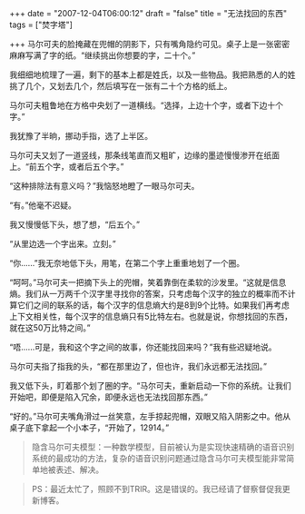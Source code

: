 +++
date = "2007-12-04T06:00:12"
draft = "false"
title = "无法找回的东西"
tags = ["焚字塔"]

+++
马尔可夫的脸掩藏在兜帽的阴影下，只有嘴角隐约可见。桌子上是一张密密麻麻写满了字的纸。“继续挑出你想要的字，二十个。”

我细细地梳理了一遍，剩下的基本上都是姓氏，以及一些物品。我把熟悉的人的姓挑了几个，又划去几个，然后填写在一张有二十个方格的纸上。
  
马尔可夫粗鲁地在方格中央划了一道横线。“选择，上边十个字，或者下边十个字。”
  
我犹豫了半晌，挪动手指，选了上半区。
  
马尔可夫又划了一道竖线，那条线笔直而又粗旷，边缘的墨迹慢慢渗开在纸面上。“前五个字，或者后五个字。”
  
“这种排除法有意义吗？”我恼怒地瞪了一眼马尔可夫。
  
“有。”他毫不迟疑。
  
我又慢慢低下头，想了想，“后五个。”
  
“从里边选一个字出来。立刻。”
  
“你……”我无奈地低下头，用笔，在第二个字上重重地划了一个圈。
  
“呵呵。”马尔可夫一把摘下头上的兜帽，笑着靠倒在柔软的沙发里。“这就是信息熵。我们从一万两千个汉字里寻找你的答案，只考虑每个汉字的独立的概率而不计算它们之间的联系的话，每个汉字的信息熵大约是8到9个比特。如果我们再考虑上下文相关性，每个汉字的信息熵只有5比特左右。也就是说，你想找回的东西，就在这50万比特之间。”
  
“唔……可是，我和这个字之间的故事，你还能找回来吗？”我有些迟疑地说。
  
马尔可夫指了指我的头，“都在那里边了，但也许，我们永远都无法找回。”
  
我又低下头，盯着那个划了圈的字。“马尔可夫，重新启动一下你的系统。让我们开始吧，即便是陷入冗余，即便永远也无法找回那东西。”
  
“好的。”马尔可夫嘴角滑过一丝笑意，左手掠起兜帽，双眼又陷入阴影之中。他从桌子底下拿起一个小本子，“开始了，12914。”
  
> 隐含马尔可夫模型：一种数学模型，目前被认为是实现快速精确的语音识别系统的最成功的方法，复杂的语音识别问题通过隐含马尔可夫模型能非常简单地被表述、解决。

> PS：最近太忙了，照顾不到TRIR。这是错误的。我已经请了督察督促我更新博客。